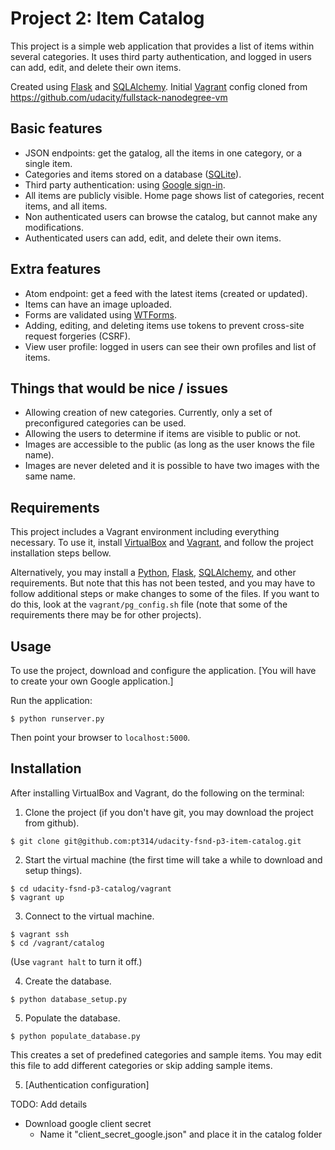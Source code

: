 Project 2: Item Catalog
=======================

This project is a simple web application that provides a list of items within several categories.
It uses third party authentication, and logged in users can add, edit, and delete their own items.

Created using [Flask](http://flask.pocoo.org/) and [SQLAlchemy](http://www.sqlalchemy.org/).
Initial [Vagrant](https://www.vagrantup.com/) config cloned from https://github.com/udacity/fullstack-nanodegree-vm


Basic features
--------------

- JSON endpoints: get the gatalog, all the items in one category, or a single item.
- Categories and items stored on a database ([SQLite](https://www.sqlite.org/)).
- Third party authentication: using [Google sign-in](https://developers.google.com/identity/sign-in/web/).
- All items are publicly visible. Home page shows list of categories, recent items, and all items.
- Non authenticated users can browse the catalog, but cannot make any modifications.
- Authenticated users can add, edit, and delete their own items.


Extra features
--------------

- Atom endpoint: get a feed with the latest items (created or updated).
- Items can have an image uploaded.
- Forms are validated using [WTForms](http://wtforms.readthedocs.org/en/latest/).
- Adding, editing, and deleting items use tokens to prevent cross-site request forgeries (CSRF).
- View user profile: logged in users can see their own profiles and list of items.


Things that would be nice / issues
----------------------------------

- Allowing creation of new categories. Currently, only a set of preconfigured categories can be used.
- Allowing the users to determine if items are visible to public or not.
- Images are accessible to the public (as long as the user knows the file name).
- Images are never deleted and it is possible to have two images with the same name.


Requirements
------------

This project includes a Vagrant environment including everything necessary. To use it, install [VirtualBox](https://www.virtualbox.org/wiki/Downloads) and [Vagrant](https://www.vagrantup.com/downloads), and follow the project installation steps bellow.

Alternatively, you may install a [Python](http://www.python.org/), [Flask](http://flask.pocoo.org/), [SQLAlchemy](http://www.sqlalchemy.org/), and other requirements. But note that this has not been tested, and you may have to follow additional steps or make changes to some of the files. If you want to do this, look at the ```vagrant/pg_config.sh``` file (note that some of the requirements there may be for other projects).


Usage
-----

To use the project, download and configure the application. [You will have to create your own Google application.] 

Run the application:
```
$ python runserver.py
```

Then point your browser to ```localhost:5000```.


Installation
------------

After installing VirtualBox and Vagrant, do the following on the terminal:

1) Clone the project (if you don't have git, you may download the project from github).
```
$ git clone git@github.com:pt314/udacity-fsnd-p3-item-catalog.git
```

2) Start the virtual machine (the first time will take a while to download and setup things).
```
$ cd udacity-fsnd-p3-catalog/vagrant
$ vagrant up
```

3) Connect to the virtual machine.
```
$ vagrant ssh
$ cd /vagrant/catalog
```
(Use ```vagrant halt``` to turn it off.)

4) Create the database.
```
$ python database_setup.py
```

5) Populate the database.
```
$ python populate_database.py
```

This creates a set of predefined categories and sample items. You may edit this file to add different categories or skip adding sample items.

5) [Authentication configuration]

TODO: Add details

- Download google client secret
  - Name it "client_secret_google.json" and place it in the catalog folder
